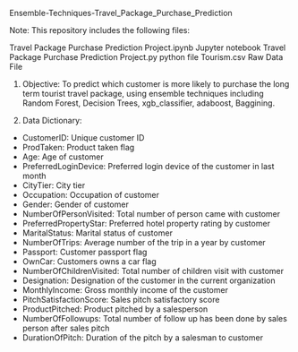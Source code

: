 Ensemble-Techniques-Travel_Package_Purchase_Prediction


Note: This repository includes the following files:

Travel Package Purchase Prediction Project.ipynb Jupyter notebook
Travel Package Purchase Prediction Project.py python file
Tourism.csv Raw Data File


1. Objective:
To predict which customer is more likely to purchase the long term tourist travel package, using ensemble techniques including Random Forest, Decision Trees, xgb_classifier, adaboost, Baggining. 

2. Data Dictionary:
- CustomerID: Unique customer ID
- ProdTaken: Product taken flag
- Age: Age of customer
- PreferredLoginDevice: Preferred login device of the customer in last month
- CityTier: City tier
- Occupation: Occupation of customer
- Gender: Gender of customer
- NumberOfPersonVisited: Total number of person came with customer
- PreferredPropertyStar: Preferred hotel property rating by customer
- MaritalStatus: Marital status of customer
- NumberOfTrips: Average number of the trip in a year by customer
- Passport: Customer passport flag
- OwnCar: Customers owns a car flag
- NumberOfChildrenVisited: Total number of children visit with customer
- Designation: Designation of the customer in the current organization
- MonthlyIncome: Gross monthly income of the customer
- PitchSatisfactionScore: Sales pitch satisfactory score
- ProductPitched: Product pitched by a salesperson
- NumberOfFollowups: Total number of follow up has been done by sales person after sales pitch
- DurationOfPitch: Duration of the pitch by a salesman to customer
